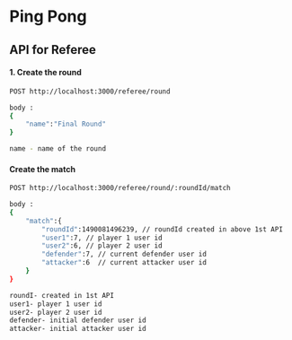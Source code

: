 # Ping Pong


## API for Referee 

#### 1. Create the round
```sh
POST http://localhost:3000/referee/round

body :
{
	"name":"Final Round"
}

name - name of the round
```

#### Create the match
```sh
POST http://localhost:3000/referee/round/:roundId/match

body :
{
	"match":{
		"roundId":1490081496239, // roundId created in above 1st API
		"user1":7, // player 1 user id 
		"user2":6, // player 2 user id 
		"defender":7, // current defender user id 
		"attacker":6  // current attacker user id 
	}
}

roundI- created in 1st API
user1- player 1 user id 
user2- player 2 user id
defender- initial defender user id 
attacker- initial attacker user id
```
